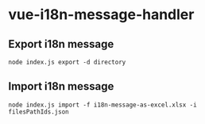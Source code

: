 # vue-i18n-message-handler




## Export i18n message 

```
node index.js export -d directory
```


## Import i18n message

```
node index.js import -f i18n-message-as-excel.xlsx -i filesPathIds.json

```